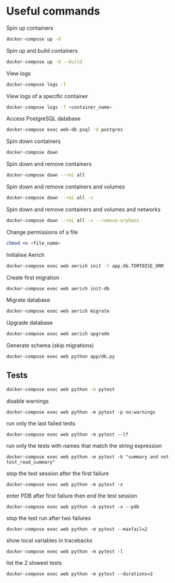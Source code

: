 # Useful commands

Spin up containers

```bash
docker-compose up -d
```

Spin up and build containers

```bash
docker-compose up -d --build
```

View logs

```bash
docker-compose logs -f
```

View logs of a specific container

```bash
docker-compose logs -f <container_name>
```

Access PostgreSQL database

```bash
docker-compose exec web-db psql -U postgres
```

Spin down containers

```bash
docker-compose down
```

Spin down and remove containers

```bash
docker-compose down --rmi all
```

Spin down and remove containers and volumes

```bash
docker-compose down --rmi all -v
```

Spin down and remove containers and volumes and networks

```bash
docker-compose down --rmi all -v --remove-orphans
```

Change permissions of a file

```bash
chmod +x <file_name>
```

Initialise Aerich

```bash
docker-compose exec web aerich init -t app.db.TORTOISE_ORM
```

Create first migration

```bash
docker-compose exec web aerich init-db
```

Migrate database

```bash
docker-compose exec web aerich migrate
```

Upgrade database

```bash
docker-compose exec web aerich upgrade
```

Generate schema (skip migrations)

```bash
docker-compose exec web python app/db.py
```

## Tests

```bash
docker-compose exec web python -m pytest
```

disable warnings

```
docker-compose exec web python -m pytest -p no:warnings
```

run only the last failed tests

```
docker-compose exec web python -m pytest --lf
```

run only the tests with names that match the string expression

```
docker-compose exec web python -m pytest -k "summary and not test_read_summary"
```

stop the test session after the first failure

```
docker-compose exec web python -m pytest -x
```

enter PDB after first failure then end the test session

```
docker-compose exec web python -m pytest -x --pdb
```

stop the test run after two failures

```
docker-compose exec web python -m pytest --maxfail=2
```

show local variables in tracebacks

```
docker-compose exec web python -m pytest -l
```

list the 2 slowest tests

```
docker-compose exec web python -m pytest --durations=2
```
